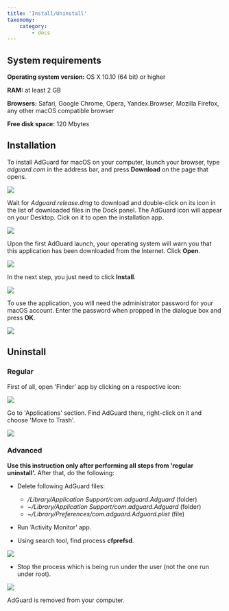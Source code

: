 ```yaml
---
title: 'Install/Uninstall'
taxonomy:
    category:
        - docs
---
```


## System  requirements

**Operating system version:** OS X 10.10 (64 bit) or higher

**RAM:** at least 2 GB

**Browsers:** Safari, Google Chrome, Opera, Yandex.Browser, Mozilla Firefox, any other macOS compatible browser

**Free disk space:** 120 Mbytes

## Installation

To install AdGuard for macOS on your computer, launch your browser, type _adguard.com_ in the address bar, and press **Download** on the page that opens.

<img src="https://cdn.adguard.com/public/Adguard/kb/newscreenshots/En/MacOs/mainpageEn.png" />

Wait for _Adguard.release.dmg_ to download and double-click on its icon in the list of downloaded files in the Dock panel. The AdGuard icon will appear on your Desktop. Cick on it to open the installation app.

<img src="https://cdn.adguard.com/public/Adguard/kb/newscreenshots/Ru/MacOs/installerRu.png" />

 Upon the first AdGuard launch, your operating system will warn you that this application has been downloaded from the Internet. Click **Open**.

<img src="https://cdn.adguard.com/public/Adguard/kb/newscreenshots/En/MacOs/notificationEn.png" />

In the next step, you just need to click **Install**.

<img src="https://cdn.adguard.com/public/Adguard/kb/newscreenshots/En/MacOs/installEn.png" />

To use the application, you will need the administrator password for your macOS account. Enter the password when propped in the dialogue box and press **OK**.

<img src="https://cdn.adguard.com/public/Adguard/kb/newscreenshots/En/MacOs/userpwEn.png" />

<a name="uninstall"></a>
## Uninstall

### Regular
First of all, open 'Finder' app by clicking on a respective icon:

![](https://cdn.adguard.com/public/Adguard/En/Articles/howtodelete/finder.png)

Go to 'Applications' section. Find AdGuard there, right-click on it and choose 'Move to Trash'.

![](https://cdn.adguard.com/public/Adguard/En/Articles/howtodelete/delete_mac.png)

### Advanced
**Use this instruction only after performing all steps from 'regular uninstall'.** After that, do the following:

* Delete following AdGuard files:
    * */Library/Application Support/com.adguard.Adguard* (folder)
    * *~/Library/Application Support/com.adguard.Adguard* (folder)
    * *~/Library/Preferences/com.adguard.Adguard.plist* (file)

* Run ’Activity Monitor’ app.
* Using search tool, find process **cfprefsd**.

![](https://cdn.adguard.com/public/Adguard/En/Articles/howtodelete/cfprefsd_find.png)

* Stop the process which is being&nbsp;run under the user (not the one run under root).

![](https://cdn.adguard.com/public/Adguard/En/Articles/howtodelete/cfprefsd_abort.png)

AdGuard is removed from your computer.
